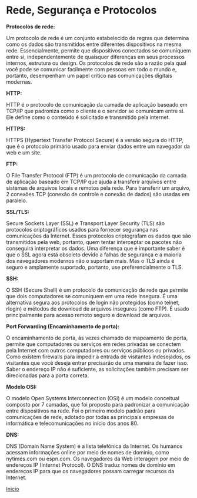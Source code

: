 # **Rede, Segurança e Protocolos**


**Protocolos de rede:**

Um protocolo de rede é um conjunto estabelecido de regras que determina como os dados são transmitidos entre diferentes dispositivos na mesma rede. Essencialmente, permite que dispositivos conectados se comuniquem entre si, independentemente de quaisquer diferenças em seus processos internos, estrutura ou design. Os protocolos de rede são a razão pela qual você pode se comunicar facilmente com pessoas em todo o mundo e, portanto, desempenham um papel crítico nas comunicações digitais modernas.

**HTTP:**

HTTP é o protocolo de comunicação da camada de aplicação baseado em TCP/IP que padroniza como o cliente e o servidor se comunicam entre si. Ele define como o conteúdo é solicitado e transmitido pela internet.

**HTTPS:**

HTTPS (Hypertext Transfer Protocol Secure) é a versão segura do HTTP, que é o protocolo primário usado para enviar dados entre um navegador da web e um site.

**FTP:**

O File Transfer Protocol (FTP) é um protocolo de comunicação da camada de aplicação baseado em TCP/IP que ajuda a transferir arquivos entre sistemas de arquivos locais e remotos pela rede. Para transferir um arquivo, 2 conexões TCP (conexão de controle e conexão de dados) são usadas em paralelo.

**SSL/TLS:**

Secure Sockets Layer (SSL) e Transport Layer Security (TLS) são protocolos criptográficos usados para fornecer segurança nas comunicações da Internet. Esses protocolos criptografam os dados que são transmitidos pela web, portanto, quem tentar interceptar os pacotes não conseguirá interpretar os dados. Uma diferença que é importante saber é que o SSL agora está obsoleto devido a falhas de segurança e a maioria dos navegadores modernos não o suportam mais. Mas o TLS ainda é seguro e amplamente suportado, portanto, use preferencialmente o TLS.

**SSH:**

O SSH (Secure Shell) é um protocolo de comunicação de rede que permite que dois computadores se comuniquem em uma rede insegura. É uma alternativa segura aos protocolos de login não protegidos (como telnet, rlogin) e métodos de download de arquivos inseguros (como FTP). É usado principalmente para acesso remoto seguro e download de arquivos.

**Port Forwarding (Encaminhamento de porta):**

O encaminhamento de porta, às vezes chamado de mapeamento de porta, permite que computadores ou serviços em redes privadas se conectem pela Internet com outros computadores ou serviços públicos ou privados. Como existem firewalls para impedir a entrada de visitantes indesejados, os visitantes que você deseja entrar precisarão de uma maneira de fazer isso. Saber o endereço IP não é suficiente, as solicitações também precisam ser direcionadas para a porta correta.

**Modelo OSI:**

O modelo Open Systems Interconnection (OSI) é um modelo conceitual composto por 7 camadas, que foi proposto para padronizar a comunicação entre dispositivos na rede. Foi o primeiro modelo padrão para comunicações de rede, adotado por todas as principais empresas de informática e telecomunicações no início dos anos 80.

**DNS:**

DNS (Domain Name System) é a lista telefônica da Internet. Os humanos acessam informações online por meio de nomes de domínio, como nytimes.com ou espn.com. Os navegadores da Web interagem por meio de endereços IP (Internet Protocol). O DNS traduz nomes de domínio em endereços IP para que os navegadores possam carregar recursos da Internet.

 [Inicio](../../README.md)